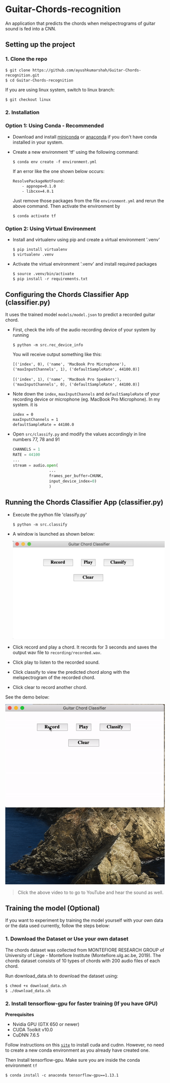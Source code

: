 # Guitar-Chords-recognition
An application that predicts the chords when melspectrograms of guitar sound is fed into a CNN.

## Setting up the project

### 1. Clone the repo

```console
$ git clone https://github.com/ayushkumarshah/Guitar-Chords-recognition.git
$ cd Guitar-Chords-recognition
```

If you are using linux system, switch to linux branch:

```console
$ git checkout linux
```

### 2. Installation

### Option 1: Using Conda - Recommended

- Download and install [miniconda](https://docs.conda.io/projects/conda/en/latest/user-guide/install/) or
  [anaconda](https://docs.anaconda.com/anaconda/install/) if you don't have conda installed in your system.

- Create a new environment 'tf' using the following command:

    ```console
    $ conda env create -f environment.yml
    ```

    If an error like the one shown below occurs:

    ```console
    ResolvePackageNotFound:
        - appnope=0.1.0
        - libcxx=4.0.1
    ```

    Just remove those packages from the file `environment.yml` and rerun the above command. Then activate the
    environment by

    ```
    $ conda activate tf
    ```

### Option 2: Using Virtual Environment

- Install and virtualenv using pip and create a virtual environment '.venv'

    ```console
    $ pip install virtualenv
    $ virtualenv .venv
    ```

- Activate the virtual environment '.venv' and install required packages

    ```console
    $ source .venv/bin/activate
    $ pip install -r requirements.txt
    ```

## Configuring the Chords Classifier App (classifier.py)

It uses the trained model `models/model.json` to predict a recorded guitar chord.

- First, check the info of the audio recording device of your system by running

    ```console
    $ python -m src.rec_device_info
    ```

    You will receive output something like this:

    ```console
    [('index', 0), ('name', 'MacBook Pro Microphone'), ('maxInputChannels', 1), ('defaultSampleRate', 44100.0)]

    [('index', 1), ('name', 'MacBook Pro Speakers'), ('maxInputChannels', 0), ('defaultSampleRate', 44100.0)]
    ```

- Note down the `index`, `maxInputChannels` and  `defaultSampleRate` of your recording device or microphone (eg. MacBook
  Pro Microphone). In my system. it is

    ```console
    index = 0
    maxInputChannels = 1
    defaultSampleRate = 44100.0
    ```

- Open `src/classify.py` and modify the values accordingly in line numbers 77, 78 and 91

    ```python
    CHANNELS = 1
    RATE = 44100
    ...
    stream = audio.open(
                    ...
                    frames_per_buffer=CHUNK,
                    input_device_index=0)
                    )
    ```

## Running the Chords Classifier App (classifier.py)

- Execute the python file 'classify.py'

    ```console
    $ python -m src.classify
    ```

- A window is launched as shown below: 

    ![Home Interface](output/images/Interface-home.png)

- Click record and play a chord. It records for 3 seconds and saves the output wav file to `recording/recorded.wav`. 

- Click play to listen to the recorded sound. 

- Click classify to view the predicted chord along with the melspectrogram of the recorded chord.

- Click clear to record another chord.

See the demo below:
    <div align = 'center'>
        <a href = 'https://www.youtube.com/watch?v=DOCVIk9Ocys'>
            <img src = 'output/images/app-demo.gif' alt = 'App demo. Click to go to YouTube!' >
        </a>
    </div>

> Click the above video to to go to YouTube and hear the sound as well.

## Training the model (Optional)

If you want to experiment by training the model yourself with your own data or the data used currently, follow the steps
below:

### 1. Download the Dataset or Use your own dataset

The chords dataset was collected from MONTEFIORE RESEARCH GROUP of University of Liège - Montefiore Institute (Montefiore.ulg.ac.be, 2019). The chords dataset consists of 10 types of chords with 200 audio files of each chord.

Run download_data.sh to download the dataset using:

```console
$ chmod +x download_data.sh
$ ./download_data.sh
```

### 2. Install tensorflow-gpu for faster training (If you have GPU)

**Prerequisites**

- Nvidia GPU (GTX 650 or newer)
- CUDA Toolkit v10.0
- CuDNN 7.6.5

Follow instructions on this
[`site`](https://tensorflow-object-detection-api-tutorial.readthedocs.io/en/latest/install.html#tensorflow-gpu) to install
cuda and cudnn. However, no need to create a new conda environment as you already have created one.

Then Install tensorflow-gpu. Make sure you are inside the conda environment `tf`

```console
$ conda install -c anaconda tensorflow-gpu==1.13.1
```
